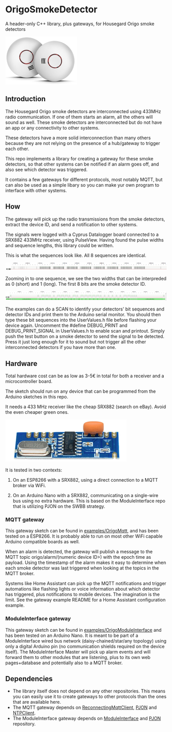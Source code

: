 # OrigoSmokeDetector

A header-only C++ library, plus gateways, for Housegard Origo smoke detectors

![The Housegard Origo smoke detectors](images/Origo_detectors.PNG)

## Introduction

The Housegard Origo smoke detectors are interconnected using 433MHz radio communication. If one of them starts an alarm, all the others will sound as well.
These smoke detectors are interconnected but do not have an app or any connectivity to other systems.

These detectors have a more solid interconnection than many others because they are not relying on the presence of a hub/gateway to trigger each other.

This repo implements a library for creating a gateway for these smoke detectors, so that other systems can be notified if an alarm goes off, and also see which detector was triggered.

It contains a few gateways for different protocols, most notably MQTT, but can also be used as a simple libary so you can make yur own program to interface with other systems.

## How

The gateway will pick up the radio transmissions from the smoke detectors, extract the device ID, and send a notification to other systems.

The signals were logged with a Cyprus Datalogger board connected to a SRX882 433MHz receiver, using PulseView. Having found the pulse widths and sequence lengths, this library could be written.

This is what the sequences look like. All 8 sequences are identical.

![The 8 sequences being sent](images/PulseView_capture_8_sequences.PNG)

Zooming in to one sequence, we see the two widths that can be interpreded as 0 (short) and 1 (long). The first 8 bits are the smoke detector ID.

![One of the sequences](images/PulseView_capture_1_sequence.PNG)

The examples can do a SCAN to identify your detectors' bit sequences and detector IDs and print them to the Arduino serial monitor. You should then type these bit sequences into the UserValues.h file before flashing your device again. Uncomment the #define DEBUG_PRINT and DEBUG_PRINT_SIGNAL in UserValues.h to enable scan and printout. Simply push the test button on a smoke detector to send the signal to be detected. Press it just long enough for it to sound but not trigger all the other interconnected detectors if you have more than one.

## Hardware

Total hardware cost can be as low as 3-5€ in total for both a receiver and a microcontroller board.

The sketch should run on any device that can be programmed from the Arduino sketches in this repo.

It needs a 433 MHz receiver like the cheap SRX882 (search on eBay). Avoid the even cheaper green ones.

![The SRX882 433MHz radio receiver](images/SRX882.PNG)

It is tested in two contexts:

1. On an ESP8266 with a SRX882, using a direct connection to a MQTT broker via WiFi.

2. On an Arduino Nano with a SRX882, communicating on a single-wire bus using no extra hardware. This is based on the ModuleInterface repo that is utilizing PJON on the SWBB strategy.

### MQTT gateway

This gateway sketch can be found in [examples/OrigoMqtt](examples/OrigoMqtt), and has been tested on a ESP8266. It is probably able to run on most other WiFi capable Arduino compatible boards as well.

When an alarm is detected, the gateway will publish a message to the MQTT topic origo/alarm/(numeric device ID>) with the epoch time as payload. Using the timestamp of the alarm makes it easy to determine when each smoke detector was last triggered when looking at the topics in the MQTT broker.
  
Systems like Home Assistant can pick up the MQTT notifications and trigger automations like flashing lights or voice information about which detector has triggered, plus notifications to mobile devices. The imagination is the limit. See the gateway example README for a Home Assistant configuration example.

### ModuleInterface gateway

This gateway sketch can be found in [examples/OrigoModuleInterface](examples/OrigoModuleInterface) and has been tested on an Arduino Nano. It is meant to be part of a ModuleInterface wired bus network (daisy-chained/star/any topology) using only a digital Arduino pin (no communication shields required on the device itself).
The ModuleInterface Master will pick up alarm events and will forward them to other modules that are listening, plus to its own web pages+database and potentially also to a MQTT broker.

## Dependencies

* The library itself does not depend on any other repositories. This means you can easily use it to create gateways to other protocols than the ones that are available here.
* The MQTT gateway depends on [ReconnectingMqttClient](https://github.com/fredilarsen/ReconnectingMqttClient), [PJON](https://github.com/gioblu/PJON) and [NTPClient](https://github.com/arduino-libraries/NTPClient).
* The ModuleInterface gateway depends on [ModuleInterface](https://github.com/fredilarsen/ModuleInterface) and [PJON](https://github.com/gioblu/PJON) repository.
